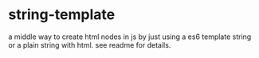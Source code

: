 # string-template
a middle way to create html nodes in js by just using a es6 template string or a plain string with html. see readme for details. 
